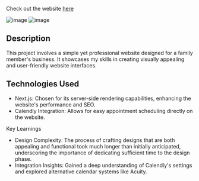 Check out the website [here](https://john-dempster-mediation.vercel.app/)


![image](https://github.com/jtardioli/john-dempster-mediation/assets/85530348/5f713ed8-30bf-432b-abd9-26a654187669)
![image](https://github.com/jtardioli/john-dempster-mediation/assets/85530348/c5414fad-03bf-4cbb-9c32-a078015cf6fd)


## Description
This project involves a simple yet professional website designed for a family member's business. It showcases my skills in creating visually appealing and user-friendly website interfaces.

## Technologies Used
- Next.js: Chosen for its server-side rendering capabilities, enhancing the website's performance and SEO.
- Calendly Integration: Allows for easy appointment scheduling directly on the website.

Key Learnings
- Design Complexity: The process of crafting designs that are both appealing and functional took much longer than initially anticipated, underscoring the importance of dedicating sufficient time to the design phase.
- Integration Insights: Gained a deep understanding of Calendly's settings and explored alternative calendar systems like Acuity.
